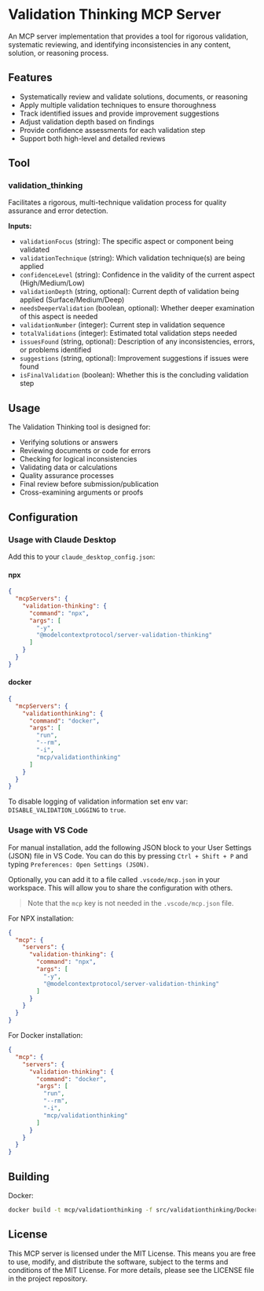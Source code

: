 # Validation Thinking MCP Server

An MCP server implementation that provides a tool for rigorous validation, systematic reviewing, and identifying inconsistencies in any content, solution, or reasoning process.

## Features

- Systematically review and validate solutions, documents, or reasoning
- Apply multiple validation techniques to ensure thoroughness
- Track identified issues and provide improvement suggestions
- Adjust validation depth based on findings
- Provide confidence assessments for each validation step
- Support both high-level and detailed reviews

## Tool

### validation_thinking

Facilitates a rigorous, multi-technique validation process for quality assurance and error detection.

**Inputs:**
- `validationFocus` (string): The specific aspect or component being validated
- `validationTechnique` (string): Which validation technique(s) are being applied
- `confidenceLevel` (string): Confidence in the validity of the current aspect (High/Medium/Low)
- `validationDepth` (string, optional): Current depth of validation being applied (Surface/Medium/Deep)
- `needsDeeperValidation` (boolean, optional): Whether deeper examination of this aspect is needed
- `validationNumber` (integer): Current step in validation sequence
- `totalValidations` (integer): Estimated total validation steps needed
- `issuesFound` (string, optional): Description of any inconsistencies, errors, or problems identified
- `suggestions` (string, optional): Improvement suggestions if issues were found
- `isFinalValidation` (boolean): Whether this is the concluding validation step

## Usage

The Validation Thinking tool is designed for:
- Verifying solutions or answers
- Reviewing documents or code for errors
- Checking for logical inconsistencies
- Validating data or calculations
- Quality assurance processes
- Final review before submission/publication
- Cross-examining arguments or proofs

## Configuration

### Usage with Claude Desktop

Add this to your `claude_desktop_config.json`:

#### npx

```json
{
  "mcpServers": {
    "validation-thinking": {
      "command": "npx",
      "args": [
        "-y",
        "@modelcontextprotocol/server-validation-thinking"
      ]
    }
  }
}
```

#### docker

```json
{
  "mcpServers": {
    "validationthinking": {
      "command": "docker",
      "args": [
        "run",
        "--rm",
        "-i",
        "mcp/validationthinking"
      ]
    }
  }
}
```

To disable logging of validation information set env var: `DISABLE_VALIDATION_LOGGING` to `true`.

### Usage with VS Code

For manual installation, add the following JSON block to your User Settings (JSON) file in VS Code. You can do this by pressing `Ctrl + Shift + P` and typing `Preferences: Open Settings (JSON)`.

Optionally, you can add it to a file called `.vscode/mcp.json` in your workspace. This will allow you to share the configuration with others.

> Note that the `mcp` key is not needed in the `.vscode/mcp.json` file.

For NPX installation:

```json
{
  "mcp": {
    "servers": {
      "validation-thinking": {
        "command": "npx",
        "args": [
          "-y",
          "@modelcontextprotocol/server-validation-thinking"
        ]
      }
    }
  }
}
```

For Docker installation:

```json
{
  "mcp": {
    "servers": {
      "validation-thinking": {
        "command": "docker",
        "args": [
          "run",
          "--rm",
          "-i",
          "mcp/validationthinking"
        ]
      }
    }
  }
}
```

## Building

Docker:

```bash
docker build -t mcp/validationthinking -f src/validationthinking/Dockerfile .
```

## License

This MCP server is licensed under the MIT License. This means you are free to use, modify, and distribute the software, subject to the terms and conditions of the MIT License. For more details, please see the LICENSE file in the project repository.